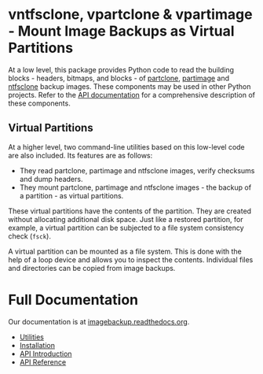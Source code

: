 # vntfsclone, vpartclone & vpartimage - Mount Image Backups as Virtual Partitions

At a low level, this package provides Python code to read the building blocks -
headers, bitmaps, and blocks - of [partclone](https://partclone.org/),
[partimage](https://www.partimage.org/) and
[ntfsclone](https://linux.die.net/man/8/ntfsclone) backup
images. These components may be used in other Python projects. Refer to the
[API documentation](https://imagebackup.readthedocs.io/en/latest/api.html)
for a comprehensive description of these components.

## Virtual Partitions

At a higher level, two command-line utilities based on this low-level code are
also included. Its features are as follows:
* They read partclone, partimage and ntfsclone images, verify checksums and
  dump headers.
* They mount partclone, partimage and ntfsclone images - the backup of a
  partition - as virtual partitions.

These virtual partitions have the contents of the partition. They are created
without allocating additional disk space. Just like a restored partition, for
example, a virtual partition can be subjected to a file system consistency
check (`fsck`).

A virtual partition can be mounted as a file system. This is done with the
help of a loop device and allows you to inspect the contents. Individual
files and directories can be copied from image backups.

# Full Documentation

Our documentation is at [imagebackup.readthedocs.org](https://imagebackup.readthedocs.org).

- [Utilities](https://imagebackup.readthedocs.io/en/latest/usage.html#utilities-vpartclone-vpartimage-and-vntfsclone)
- [Installation](https://imagebackup.readthedocs.io/en/latest/usage.html#installation)
- [API Introduction](https://imagebackup.readthedocs.io/en/latest/api.html)
- [API Reference](https://imagebackup.readthedocs.io/en/latest/api.html#detailed-api-documentation)
